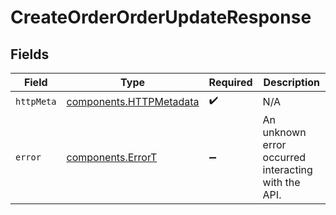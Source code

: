 # CreateOrderOrderUpdateResponse


## Fields

| Field                                                              | Type                                                               | Required                                                           | Description                                                        |
| ------------------------------------------------------------------ | ------------------------------------------------------------------ | ------------------------------------------------------------------ | ------------------------------------------------------------------ |
| `httpMeta`                                                         | [components.HTTPMetadata](../../models/components/httpmetadata.md) | :heavy_check_mark:                                                 | N/A                                                                |
| `error`                                                            | [components.ErrorT](../../models/components/errort.md)             | :heavy_minus_sign:                                                 | An unknown error occurred interacting with the API.                |